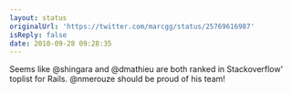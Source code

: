 ```yaml
---
layout: status
originalUrl: 'https://twitter.com/marcgg/status/25769616987'
isReply: false
date: 2010-09-28 09:28:35
---
```


Seems like @shingara and @dmathieu are both ranked in Stackoverflow' toplist for Rails. @nmerouze should be proud of his team!
